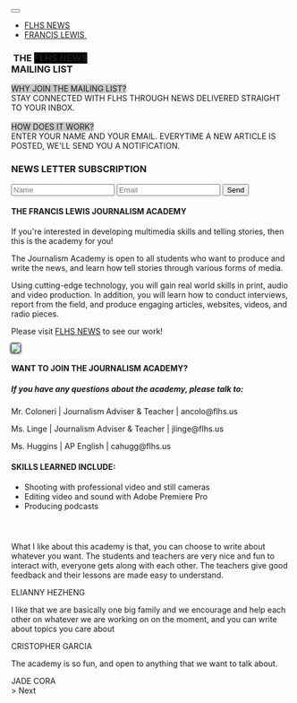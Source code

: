 <!DOCTYPE html>
<html>

<head>
  <meta charset="utf-8">
  <meta name="viewport" content="width=device-width, initial-scale=1">
  <!-- PAGE settings -->
  <link rel="icon" href="https://templates.pingendo.com/assets/Pingendo_favicon.ico">
  <title>Flhs News Mail</title>
  <meta name="description" content="Wireframe design of a landing page by Pingendo">
  <meta name="keywords" content="Pingendo bootstrap example template wireframe landing">
  <meta name="author" content="Pingendo">
  <!-- CSS dependencies -->
  <link rel="stylesheet" href="https://cdnjs.cloudflare.com/ajax/libs/font-awesome/4.7.0/css/font-awesome.min.css" type="text/css">
  <link rel="stylesheet" href="wireframe.css">
</head>

<body class="">
  <nav class="navbar navbar-expand-md navbar-dark bg-danger" style="">
    <div class="container">
      <button class="navbar-toggler navbar-toggler-right" type="button" data-toggle="collapse" data-target="#navbar2SupportedContent" aria-controls="navbar2SupportedContent" aria-expanded="false" aria-label="Toggle navigation">
        <span class="navbar-toggler-icon"></span> </button>
      <div class="collapse navbar-collapse text-center justify-content-between" id="navbar2SupportedContent">
        <ul class="navbar-nav">
          <li class="nav-item text-light">
            <a class="nav-link mx-2" href="https://flhsnews.com/">FLHS NEWS</a>
          </li>
          <li class="nav-item">
            <a class="nav-link mx-2" href="https://www.francislewishs.org/">FRANCIS LEWIS&nbsp;</a>
          </li>
        </ul>
      </div>
    </div>
  </nav>
  <div class="h-50 d-flex align-items-center">
    <div class="container">
      <div class="row py-5" style="">
        <div class="mx-auto text-center col-md-6 h-100">
          <h3 class="display-3">&nbsp;THE <a style="background-color: rgb(0,0,0)" href="https://flhsnews.com/" class="text-light"> FLHS NEWS</a><br>MAILING LIST</h3>
          <p class="lead text-body h-100 w-100"><a style="background-color: rgb(200,200,200)" class="text-body">WHY JOIN THE MAILING LIST?</a><br>STAY CONNECTED WITH FLHS THROUGH NEWS DELIVERED STRAIGHT TO YOUR INBOX.&nbsp;<a style="background-color: rgb(200,200,200)" class="text-body"><br><br>HOW DOES IT WORK?</a><br>ENTER YOUR NAME AND YOUR EMAIL. EVERYTIME A NEW ARTICLE IS POSTED, WE'LL SEND YOU A NOTIFICATION.&nbsp;<br></p><a style="background-color: rgb(0,0,0)" href="https://flhsnews.com/" class="text-light">
          </a>
        </div><a style="background-color: rgb(0,0,0)" href="https://flhsnews.com/" class="text-light">
        </a>
      </div><a style="background-color: rgb(0,0,0)" href="https://flhsnews.com/" class="text-light">
      </a>
    </div><a style="background-color: rgb(0,0,0)" href="https://flhsnews.com/" class="text-light">
    </a>
  </div><a style="background-color: rgb(0,0,0)" class="text-light">
    <div class="text-center py-5">
      <div class="container">
        <div class="row bg-light">
          <div class="mx-auto p-4 col-lg-7">
            <h3 class="display-3 text-dark">NEWS LETTER SUBSCRIPTION</h3>
            <form name="submit-to-google-sheet" id="myForm">
              <input name="name" type="text" placeholder="Name" id="name" required="">
              <input name="email" type="email" placeholder="Email" id="email" required="">
              <button type="submit">Send</button>
            </form>
            <script>
              const scriptURL = 'https://script.google.com/macros/s/AKfycbwnHq6ceOCyxDUyyWuTxXqzImCtfQBXvLgtXshg5rtLnfgoiNrS/exec'
              const form = document.forms['submit-to-google-sheet']
              form.addEventListener('submit', e => {
                e.preventDefault()
                fetch(scriptURL, {
                  method: 'POST',
                  body: new FormData(form)
                }).then(response => console.log('Submitted!', response)).catch(error => console.error('Error!', error.message))
                document.getElementById('name').value = '';
                document.getElementById('email').value = '';
                alert("Success!");
              })
            </script>
          </div>
        </div>
      </div>
    </div>
  </a>
  <div class="py-5 bg-danger" style=""><a style="background-color: rgb(0,0,0)">
    </a>
    <div class="container"><a style="background-color: rgb(0,0,0)">
      </a>
      <div class="row"><a style="background-color: rgb(0,0,0)">
        </a>
        <div class="p-4 col-lg-8"><a style="background-color: rgb(0,0,0)">
            <h4 class="mb-3 text-white">THE FRANCIS LEWIS JOURNALISM ACADEMY</h4>
          </a>
          <div class="blockquote text-muted"><a style="background-color: rgb(0,0,0)">
              <p class="mb-0 text-white">If you're interested in developing multimedia skills and telling stories, then this is the academy for you!</p>
              <p class="mb-0 text-white">The Journalism Academy is open to all students who want to produce and write the news, and learn how tell stories through various forms of media.</p>
              <p class="mb-0 text-white">Using cutting-edge technology, you will gain real world skills in print, audio and video production. In addition, you will learn how to conduct interviews, report from the field, and produce engaging articles, websites, videos, and radio pieces.</p>
            </a>
            <p class="mb-0 text-white"><a>Please visit</a> <a href="https://flhsnews.com/" class="text-light">FLHS NEWS</a> to see our work!</p>
          </div>
        </div>
        <div class="col-md-4 align-self-center">
          <img class="img-fluid d-block" src="https://upload.wikimedia.org/wikipedia/en/b/b9/Flhslogo.jpg" style="	box-shadow: 0px 0px 4px  black, 0px 0px 4px  black;"> </div>
      </div>
    </div>
  </div>
  <div class="py-5">
    <div class="container">
      <div class="row mb-3">
        <div class="text-center mx-auto p-4 col-lg-6 col-md-10 bg-danger">
          <h4 class="text-white">WANT TO JOIN THE JOURNALISM ACADEMY?</h4>
          <h5 class="text-light">If you have any questions about the academy, please talk to: </h5>
          <p class="text-light">Mr. Coloneri | Journalism Adviser &amp; Teacher | ancolo@flhs.us</p>
          <p class="text-light">Ms. Linge | Journalism Adviser &amp; Teacher | jlinge@flhs.us </p>
          <p class="text-light">Ms. Huggins | AP English | cahugg@flhs.us </p>
        </div>
      </div>
      <div class="row">
        <div class="p-4 col-lg-4 bg-danger">
          <h4 class="mb-3">SKILLS LEARNED INCLUDE:</h4>
          <ul class="">
            <li class="my-1">Shooting with professional video and still cameras</li>
            <li class="my-1">Editing video and sound with Adobe Premiere Pro</li>
            <li class="my-1">Producing podcasts</li>
          </ul>
        </div>
        <div class="p-md-4 col-lg-8 text-warning">
          <h4 class="mb-3"><br></h4>
          <div class="carousel slide" data-ride="carousel">
            <div class="carousel-inner bg-light" role="listbox">
              <div class="carousel-item p-5 active text-danger">
                <div class="blockquote text-muted mb-0 px-2">
                  <p class="mb-0">What I like about this academy is that, you can choose to write about whatever you want. The students and teachers are very nice and fun to interact with, everyone gets along with each other. The teachers give good feedback and their lessons are made easy to understand. </p>
                  <div class="blockquote-footer">ELIANNY HEZHENG</div>
                </div>
              </div>
              <div class="carousel-item p-5">
                <div class="blockquote text-muted mb-0 px-">
                  <p class="mb-0">I like that we are basically one big family and we encourage and help each other on whatever we are working on on the moment, and you can write about topics you care about</p>
                  <div class="blockquote-footer">CRISTOPHER GARCIA</div>
                </div>
              </div>
              <div class="carousel-item p-5">
                <div class="blockquote text-muted mb-0 px-">
                  <p class="mb-0">The academy is so fun, and open to anything that we want to talk about.</p>
                  <div class="blockquote-footer">JADE CORA</div>
                </div>
              </div>
            </div> &gt; <span class="carousel-control-next-icon" aria-hidden="true"></span> <span class="sr-only">Next</span>
          </div>
        </div>
      </div>
    </div>
  </div>
  <div class="bg-dark py-3">
    <div class="container"></div>
  </div>
  <script src="https://code.jquery.com/jquery-3.3.1.slim.min.js" integrity="sha384-q8i/X+965DzO0rT7abK41JStQIAqVgRVzpbzo5smXKp4YfRvH+8abtTE1Pi6jizo" crossorigin="anonymous"></script>
  <script src="https://cdnjs.cloudflare.com/ajax/libs/popper.js/1.14.3/umd/popper.min.js" integrity="sha384-ZMP7rVo3mIykV+2+9J3UJ46jBk0WLaUAdn689aCwoqbBJiSnjAK/l8WvCWPIPm49" crossorigin="anonymous" style=""></script>
  <script src="https://stackpath.bootstrapcdn.com/bootstrap/4.1.3/js/bootstrap.min.js" integrity="sha384-ChfqqxuZUCnJSK3+MXmPNIyE6ZbWh2IMqE241rYiqJxyMiZ6OW/JmZQ5stwEULTy" crossorigin="anonymous" style=""></script>
</body>

</html>
